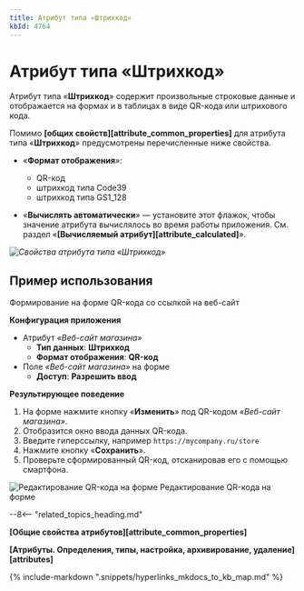 ```yaml
---
title: Атрибут типа «Штрихкод»
kbId: 4764
---
```


# Атрибут типа «Штрихкод»

Атрибут типа «**Штрихкод**» содержит произвольные строковые данные и отображается на формах и в таблицах в виде QR-кода или штрихового кода.

Помимо **[общих свойств][attribute_common_properties]** для атрибута типа «**Штрихкод**» предусмотрены перечисленные ниже свойства.

- «**Формат отображения**»:

    - QR-код
    - штрихкод типа Code39
    - штрихкод типа GS1\_128
- «**Вычислять автоматически**» — установите этот флажок, чтобы значение атрибута вычислялось во время работы приложения. См. раздел «**[Вычисляемый атрибут][attribute_calculated]**».

_![Свойства атрибута типа «Штрихкод»](https://kb.comindware.ru/assets/attribute_qrcode_properties.png)_

## Пример использования

Формирование на форме QR-кода со ссылкой на веб-сайт

**Конфигурация приложения**

- Атрибут *«Веб-сайт магазина»*
    - **Тип данных**: **Штрихкод**
    - **Формат отображения**: **QR-код**
- Поле *«Веб-сайт магазина»* на форме
    - **Доступ**: **Разрешить ввод**

**Результирующее поведение**

1. На форме нажмите кнопку «**Изменить**» под QR-кодом *«Веб-сайт магазина»*.
2. Отобразится окно ввода данных QR-кода.
3. Введите гиперссылку, например `https://mycompany.ru/store`
4. Нажмите кнопку «**Сохранить**».
5. Проверьте сформированный QR-код, отсканировав его с помощью смартфона.

![Редактирование QR-кода на форме](https://kb.comindware.ru/assets/attribute_qrcode_example.png)
Редактирование QR-кода на форме

--8<-- "related_topics_heading.md"

**[Общие свойства атрибутов][attribute_common_properties]**

**[Атрибуты. Определения, типы, настройка, архивирование, удаление][attributes]**



{% include-markdown ".snippets/hyperlinks_mkdocs_to_kb_map.md" %}
